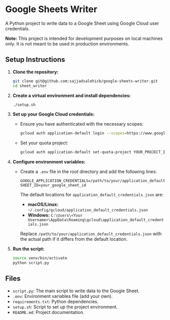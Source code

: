 # Google Sheets Writer

A Python project to write data to a Google Sheet using Google Cloud user credentials.

**Note:** This project is intended for development purposes on local machines only. It is not meant to be used in production environments.

## Setup Instructions

1. **Clone the repository:**

    ```sh
    git clone git@github.com:sajjadsalehicb/google-sheets-writer.git
    cd sheet_writer
    ```

2. **Create a virtual environment and install dependencies:**

    ```sh
    ./setup.sh
    ```

3. **Set up your Google Cloud credentials:**

    - Ensure you have authenticated with the necessary scopes:
    
        ```sh
        gcloud auth application-default login --scopes=https://www.googleapis.com/auth/spreadsheets,https://www.googleapis.com/auth/drive,https://www.googleapis.com/auth/cloud-platform
        ```

    - Set your quota project:
    
        ```sh
        gcloud auth application-default set-quota-project YOUR_PROJECT_ID
        ```

4. **Configure environment variables:**

    - Create a `.env` file in the root directory and add the following lines:

        ```
        GOOGLE_APPLICATION_CREDENTIALS=/path/to/your/application_default_credentials.json
        SHEET_ID=your_google_sheet_id
        ```
      The default locations for `application_default_credentials.json` are:
      - **macOS/Linux:** `~/.config/gcloud/application_default_credentials.json`
      - **Windows:** `C:\Users\<Your Username>\AppData\Roaming\gcloud\application_default_credentials.json`

      Replace `/path/to/your/application_default_credentials.json` with the actual path if it differs from the default location.


5. **Run the script:**

    ```sh
    source venv/bin/activate
    python script.py
    ```

## Files

- `script.py`: The main script to write data to the Google Sheet.
- `.env`: Environment variables file (add your own).
- `requirements.txt`: Python dependencies.
- `setup.sh`: Script to set up the project environment.
- `README.md`: Project documentation.
